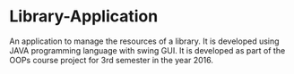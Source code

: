 # Library-Application
An application to manage the resources of a library. It is developed using JAVA programming language with swing GUI. It is developed as part of the OOPs course project for 3rd semester in the year 2016.
